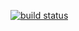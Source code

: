 [![build status](https://travis-ci.org/SamNormcoreWayne/SSW567_Codes.svg?branch=hw_02)](https://travis-ci.org/SamNormcoreWayne/SSW567_Codes)